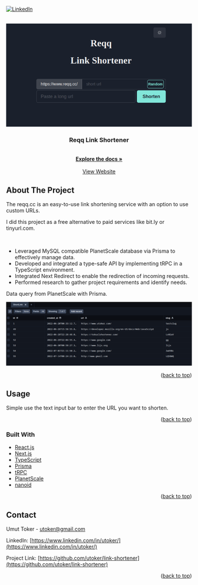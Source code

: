 <div id="top"></div>

[![LinkedIn][linkedin-shield]](https://www.linkedin.com/in/utoker/)

<!-- PROJECT LOGO -->
<br />
<div align="center">
  <a href="https://github.com/utoker/link-shortener">
    <img src="src/public/card.png" alt="Logo">
  </a>

<h3 align="center">Reqq Link Shortener</h3>
    <br />
    <a href="https://github.com/utoker/link-shortener/tree/main/src"><strong>Explore the docs »</strong></a>
    <br />
    <br />
    <a href="https://www.reqq.cc/">View Website</a>
</div>

## About The Project

The reqq.cc is an easy-to-use link shortening service with an option to use custom URLs.

I did this project as a free alternative to paid services like bit.ly or tinyurl.com.

<br />
<ul>
    <li>Leveraged MySQL compatible PlanetScale database via Prisma to effectively manage data.</li>
    <li>Developed and integrated a type-safe API by implementing tRPC in a TypeScript environment.</li>
    <li>Integrated Next Redirect to enable the redirection of incoming requests.</li>
    <li>Performed research to gather project requirements and identify needs.</li>
</ul>
<p>
Data query from PlanetScale with Prisma.
<p/>
<div> 
<img src="src/public/prisma-studio.png" alt="diagram" width='520' heigh='362' > 
<!-- <img src="src/images/screenshot2.png" alt="diagram2" width='262' heigh='262'> -->

<div/>

<!-- [![Product Name Screen Shot][product-screenshot]](https://example.com)-->

<p align="right">(<a href="#top">back to top</a>)</p>

<!-- GETTING STARTED -->

## Usage

Simple use the text input bar to enter the URL you want to shorten.

<p align="right">(<a href="#top">back to top</a>)</p>

### Built With

- [React.js](https://reactjs.org/)
- [Next.js](http://nextjs.org/)
- [TypeScript](https://www.typescriptlang.org/)
- [Prisma](https://www.prisma.io/)
- [tRPC](https://tRPC.io/)
- [PlanetScale](https://www.planetscale.com/)
- [nanoid](https://www.npmjs.com/package/nanoid)
<p align="right">(<a href="#top">back to top</a>)</p>

## Contact

Umut Toker - utoker@gmail.com

LinkedIn: [https://www.linkedin.com/in/utoker/](https://www.linkedin.com/in/utoker/)

Project Link: [https://github.com/utoker/link-shortener](https://github.com/utoker/link-shortener)

<p align="right">(<a href="#top">back to top</a>)</p>

<!-- MARKDOWN LINKS & IMAGES -->
<!-- https://www.markdownguide.org/basic-syntax/#reference-style-links -->

[linkedin-shield]: https://img.shields.io/badge/-LinkedIn-black.svg?style=for-the-badge&logo=linkedin&colorB=555
[linkedin-url]: https://linkedin.com/in/linkedin_username
[product-screenshot]: src/public/card.png
